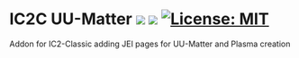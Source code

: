 # IC2C UU-Matter <a href="https://www.curseforge.com/minecraft/mc-mods/ic2cuumatter"><img src="http://cf.way2muchnoise.eu/versions/827219.svg" style="max-width:100%;"></a> <a href="https://www.curseforge.com/minecraft/mc-mods/ic2cuumatter"><img src="http://cf.way2muchnoise.eu/827219.svg" style="max-width:100%;"></a> <a href="https://github.com/Christofmeg/IC2C-UU-Matter/blob/1.19.2/LICENSE.txt"><img src="https://camo.githubusercontent.com/c561a9c3532b974b87754777c3f522d01987bd84e3ce6670c575204c50f46edf/68747470733a2f2f696d672e736869656c64732e696f2f62616467652f4c6963656e73652d4d49542d3232333066322e737667" alt="License: MIT" data-canonical-src="https://img.shields.io/badge/License-MIT-2230f2.svg" style="max-width: 100%;"></a>

<!--
<a href="https://modrinth.com/mod/ic2cuumatter" rel="nofollow"><img src="https://camo.githubusercontent.com/20e7228b2602b982606b72fa61960577f8d8000573fe04cb1e90351c3fadd945/68747470733a2f2f696d672e736869656c64732e696f2f62616467652f64796e616d69632f6a736f6e3f636f6c6f723d303041463543266c6162656c3d4d6f6472696e7468253061446f776e6c6f616473253230267374796c653d706c6173746963266c6f676f3d6d6f6472696e74682671756572793d646f776e6c6f6164732675726c3d68747470733a2f2f6170692e6d6f6472696e74682e636f6d2f76322f70726f6a6563742f4f375242586d336e" alt="5" data-canonical-src="https://img.shields.io/badge/dynamic/json?color=00AF5C&amp;label=Modrinth%0aDownloads%20&amp;style=plastic&amp;logo=modrinth&amp;query=downloads&amp;url=https://api.modrinth.com/v2/project/FOVCOVzb" style="max-width: 100%;"></a> 
-->
<!-- 

To display For 1.19 and more versions
https://cf.way2muchnoise.eu/versions/For%20MC_827219_all.svg
-->
 
 Addon for IC2-Classic adding JEI pages for UU-Matter and Plasma creation
